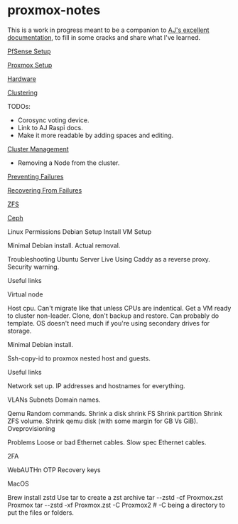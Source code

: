 # proxmox-notes

This is a work in progress meant to be a companion to [AJ's excellent documentation](https://github.com/bnnanet/learn-colocation/issues/), to fill in some cracks and share what I've learned.

[PfSense Setup](https://github.com/mathwhiz1212/proxmox-notes/blob/main/PfSense.md)

[Proxmox Setup](Proxmox%20Setup.md)

[Hardware](Hardware.md)

[Clustering](Clustering.md)

TODOs:
- Corosync voting device.
- Link to AJ Raspi docs.
- Make it more readable by adding spaces and editing.

[Cluster Management](Cluster%20Management.md)

- Removing a Node from the cluster.

[Preventing Failures](Preventing%20Failures.md)

[Recovering From Failures](Recovering%20From%20Failures.md)

[ZFS](ZFS.md)

[Ceph](Ceph.md)

Linux Permissions
Debian Setup
Install
VM Setup

Minimal Debian install.
Actual removal.

Troubleshooting
Ubuntu Server Live
Using Caddy as a reverse proxy.
Security warning.

Useful links

Virtual node

Host cpu. Can't migrate like that unless CPUs are indentical.
Get a VM ready to cluster non-leader.
Clone, don't backup and restore. Can probably do template.
OS doesn't need much if you're using secondary drives for storage.

Minimal Debian install.

Ssh-copy-id to proxmox nested host and guests.

Useful links

Network set up.
IP addresses and hostnames for everything.

VLANs
Subnets
Domain names.

Qemu
Random commands.
Shrink a disk
shrink FS
Shrink partition
Shrink ZFS volume.
Shrink qemu disk (with some margin for GB Vs GiB).
Oveprovisioning

Problems
Loose or bad Ethernet cables.
Slow spec Ethernet cables.

2FA

WebAUTHn
OTP
Recovery keys

MacOS

Brew install zstd
Use tar to create a zst archive
tar --zstd -cf Proxmox.zst Proxmox
tar --zstd -xf Proxmox.zst -C Proxmox2 # -C being a directory to put the files or folders.
